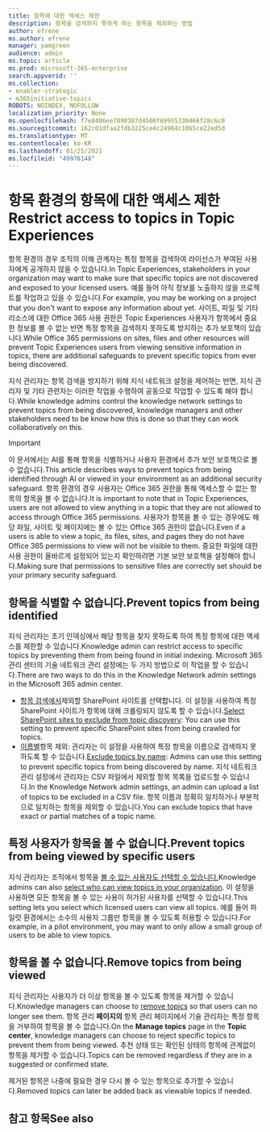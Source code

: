 ```yaml
---
title: 항목에 대한 액세스 제한
description: 항목을 검색하지 못하게 하는 항목을 제외하는 방법
author: efrene
ms.author: efrene
manager: pamgreen
audience: admin
ms.topic: article
ms.prod: microsoft-365-enterprise
search.appverid: ''
ms.collection:
- enabler-strategic
- m365initiative-topics
ROBOTS: NOINDEX, NOFOLLOW
localization_priority: None
ms.openlocfilehash: f7e8406ee7090387d4500f69955330466f28c6c0
ms.sourcegitcommit: 162c01dfaa2fdb3225ce4c24964c1065ce22ed5d
ms.translationtype: MT
ms.contentlocale: ko-KR
ms.lasthandoff: 01/25/2021
ms.locfileid: "49976148"
---
```

# <a name="restrict-access-to-topics-in-topic-experiences"></a><span data-ttu-id="7261d-103">항목 환경의 항목에 대한 액세스 제한</span><span class="sxs-lookup"><span data-stu-id="7261d-103">Restrict access to topics in Topic Experiences</span></span>

<span data-ttu-id="7261d-104">항목 환경의 경우 조직의 이해 관계자는 특정 항목을 검색하여 라이선스가 부여된 사용자에게 공개하지 않을 수 있습니다.</span><span class="sxs-lookup"><span data-stu-id="7261d-104">In Topic Experiences, stakeholders in your organization may want to make sure that specific topics are not discovered and exposed to your licensed users.</span></span> <span data-ttu-id="7261d-105">예를 들어 아직 정보를 노출하지 않을 프로젝트를 작업하고 있을 수 있습니다.</span><span class="sxs-lookup"><span data-stu-id="7261d-105">For example, you may be working on a project that you don't want to expose any information about yet.</span></span> <span data-ttu-id="7261d-106">사이트, 파일 및 기타 리소스에 대한 Office 365 사용 권한은 Topic Experiences 사용자가 항목에서 중요한 정보를 볼 수 없는 반면 특정 항목을 검색하지 못하도록 방지하는 추가 보호책이 있습니다.</span><span class="sxs-lookup"><span data-stu-id="7261d-106">While Office 365 permissions on sites, files and other resources will prevent Topic Experiences users from viewing sensitive information in topics, there are additional safeguards to prevent specific topics from ever being discovered.</span></span>

<span data-ttu-id="7261d-107">지식 관리자는 항목 검색을 방지하기 위해 지식 네트워크 설정을 제어하는 반면, 지식 관리자 및 기타 관련자는 이러한 작업을 수행하여 공동으로 작업할 수 있도록 해야 합니다.</span><span class="sxs-lookup"><span data-stu-id="7261d-107">While knowledge admins control the knowledge network settings to prevent topics from being discovered, knowledge managers and other stakeholders need to be know how this is done so that they can work collaboratively on this.</span></span>

> [!Important] 
> <span data-ttu-id="7261d-108">이 문서에서는 AI를 통해 항목을 식별하거나 사용자 환경에서 추가 보안 보호책으로 볼 수 없습니다.</span><span class="sxs-lookup"><span data-stu-id="7261d-108">This article describes ways to prevent topics from being identified through AI or viewed in your environment as an additional security safeguard.</span></span> <span data-ttu-id="7261d-109">항목 환경의 경우 사용자는 Office 365 권한을 통해 액세스할 수 없는 항목의 항목을 볼 수 없습니다.</span><span class="sxs-lookup"><span data-stu-id="7261d-109">It is important to note that in Topic Experiences, users are not allowed to view anything in a topic that they are not allowed to access through Office 365 permissions.</span></span> <span data-ttu-id="7261d-110">사용자가 항목을 볼 수 있는 경우에도 해당 파일, 사이트 및 페이지에는 볼 수 있는 Office 365 권한이 없습니다.</span><span class="sxs-lookup"><span data-stu-id="7261d-110">Even if a users is able to view a topic, its files, sites, and pages they do not have Office 365 permissions to view will not be visible to them.</span></span> <span data-ttu-id="7261d-111">중요한 파일에 대한 사용 권한이 올바르게 설정되어 있는지 확인하려면 기본 보안 보호책을 설정해야 합니다.</span><span class="sxs-lookup"><span data-stu-id="7261d-111">Making sure that permissions to sensitive files are correctly set should be your primary security safeguard.</span></span>

## <a name="prevent-topics-from-being-identified"></a><span data-ttu-id="7261d-112">항목을 식별할 수 없습니다.</span><span class="sxs-lookup"><span data-stu-id="7261d-112">Prevent topics from being identified</span></span>

<span data-ttu-id="7261d-113">지식 관리자는 초기 인덱싱에서 해당 항목을 찾지 못하도록 하여 특정 항목에 대한 액세스를 제한할 수 있습니다.</span><span class="sxs-lookup"><span data-stu-id="7261d-113">Knowledge admin can restrict access to specific topics by preventing them from being found in initial indexing.</span></span> <span data-ttu-id="7261d-114">Microsoft 365 관리 센터의 기술 네트워크 관리 설정에는 두 가지 방법으로 이 작업을 할 수 있습니다.</span><span class="sxs-lookup"><span data-stu-id="7261d-114">There are two ways to do this in the Knowledge Network admin settings in the Microsoft 365 admin center.</span></span>
 
- <span data-ttu-id="7261d-115">[항목 검색에서](https://docs.microsoft.com/microsoft-365/knowledge/topic-experiences-discovery#select-sharepoint-topic-sources)제외할 SharePoint 사이트를 선택합니다. 이 설정을 사용하여 특정 SharePoint 사이트가 항목에 대해 크롤링되지 않도록 할 수 있습니다.</span><span class="sxs-lookup"><span data-stu-id="7261d-115">[Select SharePoint sites to exclude from topic discovery](https://docs.microsoft.com/microsoft-365/knowledge/topic-experiences-discovery#select-sharepoint-topic-sources): You can use this setting to prevent specific SharePoint sites from being crawled for topics.</span></span>
- <span data-ttu-id="7261d-116">[이름별](https://docs.microsoft.com/microsoft-365/knowledge/topic-experiences-discovery#exclude-topics-by-name)항목 제외: 관리자는 이 설정을 사용하여 특정 항목을 이름으로 검색하지 못하도록 할 수 있습니다.</span><span class="sxs-lookup"><span data-stu-id="7261d-116">[Exclude topics by name](https://docs.microsoft.com/microsoft-365/knowledge/topic-experiences-discovery#exclude-topics-by-name): Admins can use this setting to prevent specific topics from being discovered by name.</span></span> <span data-ttu-id="7261d-117">지식 네트워크 관리 설정에서 관리자는 CSV 파일에서 제외할 항목 목록을 업로드할 수 있습니다.</span><span class="sxs-lookup"><span data-stu-id="7261d-117">In the Knowledge Network admin settings, an admin can upload a list of topics to be excluded in a CSV file.</span></span> <span data-ttu-id="7261d-118">항목 이름과 정확히 일치하거나 부분적으로 일치하는 항목을 제외할 수 있습니다.</span><span class="sxs-lookup"><span data-stu-id="7261d-118">You can exclude topics that have exact or partial matches of a topic name.</span></span>

## <a name="prevent-topics-from-being-viewed-by-specific-users"></a><span data-ttu-id="7261d-119">특정 사용자가 항목을 볼 수 없습니다.</span><span class="sxs-lookup"><span data-stu-id="7261d-119">Prevent topics from being viewed by specific users</span></span>

<span data-ttu-id="7261d-120">지식 관리자는 조직에서 항목을 [볼 수 있는 사용자도 선택할 수 있습니다.](https://docs.microsoft.com/microsoft-365/knowledge/topic-experiences-knowledge-rules)</span><span class="sxs-lookup"><span data-stu-id="7261d-120">Knowledge admins can also [select who can view topics in your organization](https://docs.microsoft.com/microsoft-365/knowledge/topic-experiences-knowledge-rules).</span></span> <span data-ttu-id="7261d-121">이 설정을 사용하면 모든 항목을 볼 수 있는 사용이 허가된 사용자를 선택할 수 있습니다.</span><span class="sxs-lookup"><span data-stu-id="7261d-121">This setting lets you select which licensed users can view all topics.</span></span> <span data-ttu-id="7261d-122">예를 들어 파일럿 환경에서는 소수의 사용자 그룹만 항목을 볼 수 있도록 허용할 수 있습니다.</span><span class="sxs-lookup"><span data-stu-id="7261d-122">For example, in a pilot environment, you may want to only allow a small group of users to be able to view topics.</span></span>

## <a name="remove-topics-from-being-viewed"></a><span data-ttu-id="7261d-123">항목을 볼 수 없습니다.</span><span class="sxs-lookup"><span data-stu-id="7261d-123">Remove topics from being viewed</span></span>

<span data-ttu-id="7261d-124">지식 관리자는 사용자가 [](https://docs.microsoft.com/microsoft-365/knowledge/manage-topics) 더 이상 항목을 볼 수 있도록 항목을 제거할 수 있습니다.</span><span class="sxs-lookup"><span data-stu-id="7261d-124">Knowledge managers can choose to [remove topics](https://docs.microsoft.com/microsoft-365/knowledge/manage-topics) so that users can no longer see them.</span></span> <span data-ttu-id="7261d-125">항목 관리 **페이지의** 항목 관리 페이지에서 기술 관리자는 특정 항목을 거부하여 항목을 볼 수 없습니다.</span><span class="sxs-lookup"><span data-stu-id="7261d-125">On the **Manage topics** page in the **Topic center**, knowledge managers can choose to reject specific topics to prevent them from being viewed.</span></span> <span data-ttu-id="7261d-126">추천 상태 또는 확인된 상태의 항목에 관계없이 항목을 제거할 수 있습니다.</span><span class="sxs-lookup"><span data-stu-id="7261d-126">Topics can be removed regardless if they are in a suggested or confirmed state.</span></span>

<span data-ttu-id="7261d-127">제거된 항목은 나중에 필요한 경우 다시 볼 수 있는 항목으로 추가할 수 있습니다.</span><span class="sxs-lookup"><span data-stu-id="7261d-127">Removed topics can later be added back as viewable topics if needed.</span></span> 


## <a name="see-also"></a><span data-ttu-id="7261d-128">참고 항목</span><span class="sxs-lookup"><span data-stu-id="7261d-128">See also</span></span>



  






